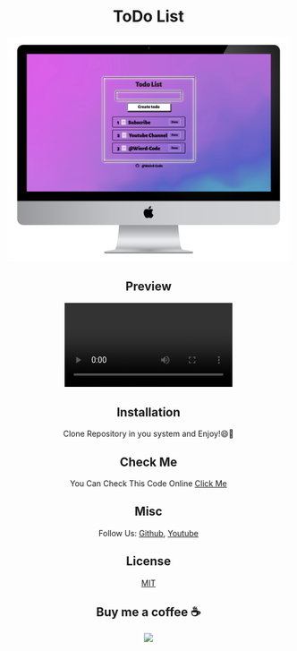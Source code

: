 <div align="center">
 
# ToDo List

![ToDo List](image/desktop.png)

## Preview

<video controls src="video/ToDoList.mp4" title="ToDoList"></video>

## Installation

Clone Repository in you system and Enjoy!😄🎉

## Check Me

You Can Check This Code Online [Click Me](https://amir-ranjbr.github.io/todo-List/)

## Misc

Follow Us: [Github](https://github.com/Amir-Ranjbr), [Youtube](https://www.youtube.com/@Weird-Code)

## License

[MIT](LICENSE)

## Buy me a coffee ☕

<a href="https://www.buymeacoffee.com/amir.ranjbr"><img src="https://img.buymeacoffee.com/button-api/?text=Buy me a coffee&emoji=&slug=amir.ranjbr&button_colour=BD5FFF&font_colour=ffffff&font_family=Cookie&outline_colour=000000&coffee_colour=FFDD00" /></a>

</div>
